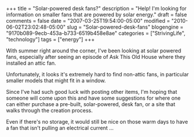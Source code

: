 +++
title = "Solar-powered desk fans?"
description = "Help! I'm looking for information on smaller fans that are powered by solar energy."
draft = false
comments = false
date = "2007-03-25T19:54:00-05:00"
modified = "2010-06-02T23:02:48-05:00"
slug = "Solar-powered-desk-fans"
blogengine = "9170b089-9ecb-453a-b733-6519b458e8ae"
categories = ["StrivingLife", "technology"]
tags = ["energy"]
+++

<p>With summer right around the corner, I've been looking at solar powered fans, especially after seeing an episode of Ask This Old House where they installed an attic fan.<!--more--><!--adsense--></p>
<p>Unfortunately, it looks it's extremely hard to find non-attic fans, in particular smaller models that might fit in a window.</p>
<p>Since I've had such good luck with posting other items, I'm hoping that someone will come upon this and have some suggestions for where one can either purchase a pre-built, solar-powered, desk fan, or a site that walks through the creation process.</p>
<p>Even if there's no storage, it would still be nice on those warm days to have a fan that isn't pulling an electrical current ...</p>

